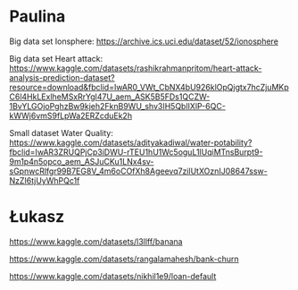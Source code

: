 # Paulina
Big data set Ionsphere: https://archive.ics.uci.edu/dataset/52/ionosphere

Big data set Heart attack: https://www.kaggle.com/datasets/rashikrahmanpritom/heart-attack-analysis-prediction-dataset?resource=download&fbclid=IwAR0_VWt_CbNX4bU926klOpQjgtx7hcZjuMKpC6l4HkLExlheMSxRrYgl47U_aem_ASK5B5FDs1QCZW-1BvYLGOjoPghzBw9kjeh2FknB9WU_shv3IH5QblIXlP-6QC-kWWj6vmS9fLpWa2ERZcduEk2h

Small dataset Water Quality: https://www.kaggle.com/datasets/adityakadiwal/water-potability?fbclid=IwAR3ZRUQPjCp3iDWU-rTEU1hU1Wc5oguL1lUqiMTnsBurpt9-9m1p4n5opco_aem_ASJuCKu1LNx4sv-sGpnwcRlfgr99B7EG8V_4m6oCOfXh8Ageevq7zilUtXOznIJ08647ssw-NzZI6tjUyWhPQc1f

# Łukasz
https://www.kaggle.com/datasets/l3llff/banana

https://www.kaggle.com/datasets/rangalamahesh/bank-churn

https://www.kaggle.com/datasets/nikhil1e9/loan-default

